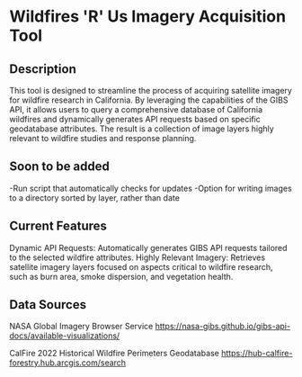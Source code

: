 # Wildfires 'R' Us Imagery Acquisition Tool

## Description 
This tool is designed to streamline the process of acquiring satellite imagery for wildfire research in California. By leveraging the capabilities of the GIBS API, it allows users to query a comprehensive database of California wildfires and dynamically generates API requests based on specific geodatabase attributes. The result is a collection of image layers highly relevant to wildfire studies and response planning.

## Soon to be added 
-Run script that automatically checks for updates 
-Option for writing images to a directory sorted by layer, rather than date

## Current Features
Dynamic API Requests: Automatically generates GIBS API requests tailored to the selected wildfire attributes.
Highly Relevant Imagery: Retrieves satellite imagery layers focused on aspects critical to wildfire research, such as burn area, smoke dispersion, and vegetation health.

## Data Sources
NASA Global Imagery Browser Service
https://nasa-gibs.github.io/gibs-api-docs/available-visualizations/

CalFire 2022 Historical Wildfire Perimeters Geodatabase
https://hub-calfire-forestry.hub.arcgis.com/search
